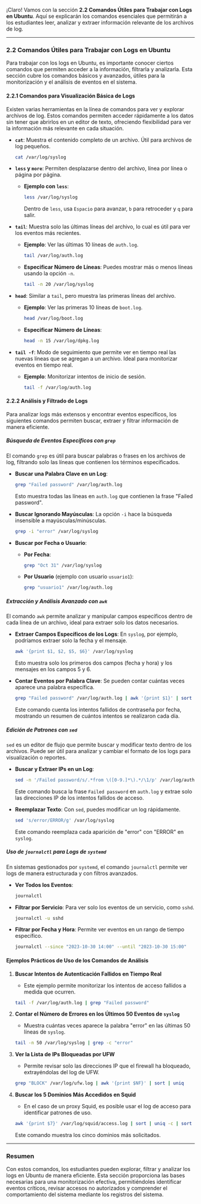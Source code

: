 ¡Claro! Vamos con la sección **2.2 Comandos Útiles para Trabajar con Logs en Ubuntu**. Aquí se explicarán los comandos esenciales que permitirán a los estudiantes leer, analizar y extraer información relevante de los archivos de log.

---

### 2.2 Comandos Útiles para Trabajar con Logs en Ubuntu

Para trabajar con los logs en Ubuntu, es importante conocer ciertos comandos que permiten acceder a la información, filtrarla y analizarla. Esta sección cubre los comandos básicos y avanzados, útiles para la monitorización y el análisis de eventos en el sistema.

#### 2.2.1 Comandos para Visualización Básica de Logs

Existen varias herramientas en la línea de comandos para ver y explorar archivos de log. Estos comandos permiten acceder rápidamente a los datos sin tener que abrirlos en un editor de texto, ofreciendo flexibilidad para ver la información más relevante en cada situación.

- **`cat`**: Muestra el contenido completo de un archivo. Útil para archivos de log pequeños.
   ```bash
   cat /var/log/syslog
   ```

- **`less` y `more`**: Permiten desplazarse dentro del archivo, línea por línea o página por página.
   - **Ejemplo con `less`**:
      ```bash
      less /var/log/syslog
      ```
      Dentro de `less`, usa `Espacio` para avanzar, `b` para retroceder y `q` para salir.

- **`tail`**: Muestra solo las últimas líneas del archivo, lo cual es útil para ver los eventos más recientes.
   - **Ejemplo**: Ver las últimas 10 líneas de `auth.log`.
      ```bash
      tail /var/log/auth.log
      ```
   - **Especificar Número de Líneas**: Puedes mostrar más o menos líneas usando la opción `-n`.
      ```bash
      tail -n 20 /var/log/syslog
      ```

- **`head`**: Similar a `tail`, pero muestra las primeras líneas del archivo.
   - **Ejemplo**: Ver las primeras 10 líneas de `boot.log`.
      ```bash
      head /var/log/boot.log
      ```
   - **Especificar Número de Líneas**:
      ```bash
      head -n 15 /var/log/dpkg.log
      ```

- **`tail -f`**: Modo de seguimiento que permite ver en tiempo real las nuevas líneas que se agregan a un archivo. Ideal para monitorizar eventos en tiempo real.
   - **Ejemplo**: Monitorizar intentos de inicio de sesión.
      ```bash
      tail -f /var/log/auth.log
      ```

#### 2.2.2 Análisis y Filtrado de Logs

Para analizar logs más extensos y encontrar eventos específicos, los siguientes comandos permiten buscar, extraer y filtrar información de manera eficiente.

##### Búsqueda de Eventos Específicos con `grep`

El comando `grep` es útil para buscar palabras o frases en los archivos de log, filtrando solo las líneas que contienen los términos especificados.

- **Buscar una Palabra Clave en un Log**:
   ```bash
   grep "Failed password" /var/log/auth.log
   ```
   Esto muestra todas las líneas en `auth.log` que contienen la frase "Failed password".

- **Buscar Ignorando Mayúsculas**: La opción `-i` hace la búsqueda insensible a mayúsculas/minúsculas.
   ```bash
   grep -i "error" /var/log/syslog
   ```

- **Buscar por Fecha o Usuario**:
   - **Por Fecha**:
      ```bash
      grep "Oct 31" /var/log/syslog
      ```
   - **Por Usuario** (ejemplo con usuario `usuario1`):
      ```bash
      grep "usuario1" /var/log/auth.log
      ```

##### Extracción y Análisis Avanzado con `awk`

El comando `awk` permite analizar y manipular campos específicos dentro de cada línea de un archivo, ideal para extraer solo los datos necesarios.

- **Extraer Campos Específicos de los Logs**: En `syslog`, por ejemplo, podríamos extraer solo la fecha y el mensaje.
   ```bash
   awk '{print $1, $2, $5, $6}' /var/log/syslog
   ```
   Esto muestra solo los primeros dos campos (fecha y hora) y los mensajes en los campos 5 y 6.

- **Contar Eventos por Palabra Clave**: Se pueden contar cuántas veces aparece una palabra específica.
   ```bash
   grep "Failed password" /var/log/auth.log | awk '{print $1}' | sort | uniq -c
   ```
   Este comando cuenta los intentos fallidos de contraseña por fecha, mostrando un resumen de cuántos intentos se realizaron cada día.

##### Edición de Patrones con `sed`

`sed` es un editor de flujo que permite buscar y modificar texto dentro de los archivos. Puede ser útil para analizar y cambiar el formato de los logs para visualización o reportes.

- **Buscar y Extraer IPs en un Log**:
   ```bash
   sed -n '/Failed password/s/.*from \([0-9.]*\).*/\1/p' /var/log/auth.log
   ```
   Este comando busca la frase `Failed password` en `auth.log` y extrae solo las direcciones IP de los intentos fallidos de acceso.

- **Reemplazar Texto**: Con `sed`, puedes modificar un log rápidamente.
   ```bash
   sed 's/error/ERROR/g' /var/log/syslog
   ```
   Este comando reemplaza cada aparición de "error" con "ERROR" en `syslog`.

##### Uso de `journalctl` para Logs de `systemd`

En sistemas gestionados por `systemd`, el comando `journalctl` permite ver logs de manera estructurada y con filtros avanzados.

- **Ver Todos los Eventos**:
   ```bash
   journalctl
   ```

- **Filtrar por Servicio**: Para ver solo los eventos de un servicio, como `sshd`.
   ```bash
   journalctl -u sshd
   ```

- **Filtrar por Fecha y Hora**: Permite ver eventos en un rango de tiempo específico.
   ```bash
   journalctl --since "2023-10-30 14:00" --until "2023-10-30 15:00"
   ```

#### Ejemplos Prácticos de Uso de los Comandos de Análisis

1. **Buscar Intentos de Autenticación Fallidos en Tiempo Real**
   - Este ejemplo permite monitorizar los intentos de acceso fallidos a medida que ocurren.
   ```bash
   tail -f /var/log/auth.log | grep "Failed password"
   ```

2. **Contar el Número de Errores en los Últimos 50 Eventos de `syslog`**
   - Muestra cuántas veces aparece la palabra "error" en las últimas 50 líneas de `syslog`.
   ```bash
   tail -n 50 /var/log/syslog | grep -c "error"
   ```

3. **Ver la Lista de IPs Bloqueadas por UFW**
   - Permite revisar solo las direcciones IP que el firewall ha bloqueado, extrayéndolas del log de UFW.
   ```bash
   grep "BLOCK" /var/log/ufw.log | awk '{print $NF}' | sort | uniq
   ```

4. **Buscar los 5 Dominios Más Accedidos en Squid**
   - En el caso de un proxy Squid, es posible usar el log de acceso para identificar patrones de uso.
   ```bash
   awk '{print $7}' /var/log/squid/access.log | sort | uniq -c | sort -nr | head -5
   ```
   Este comando muestra los cinco dominios más solicitados.

---

### Resumen

Con estos comandos, los estudiantes pueden explorar, filtrar y analizar los logs en Ubuntu de manera eficiente. Esta sección proporciona las bases necesarias para una monitorización efectiva, permitiéndoles identificar eventos críticos, revisar accesos no autorizados y comprender el comportamiento del sistema mediante los registros del sistema.